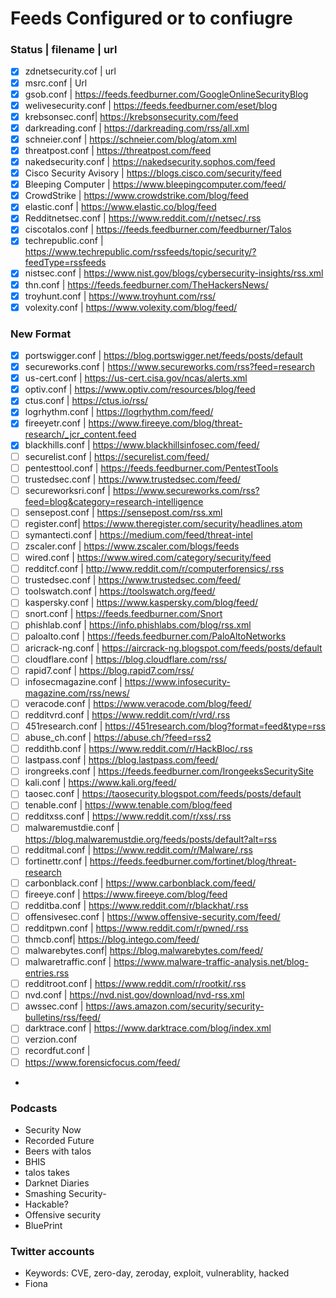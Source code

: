 # Feeds Configured or to confiugre
### Status | filename | url 
- [x] zdnetsecurity.cof | url 
- [x] msrc.conf  | Url
- [X] gsob.conf | https://feeds.feedburner.com/GoogleOnlineSecurityBlog
- [X] welivesecurity.conf | https://feeds.feedburner.com/eset/blog
- [X] krebsonsec.conf| https://krebsonsecurity.com/feed 
- [X] darkreading.conf  | https://darkreading.com/rss/all.xml
- [X] schneier.conf  | https://schneier.com/blog/atom.xml 
- [X] threatpost.conf  |  https://threatpost.com/feed 
- [X] nakedsecurity.conf | https://nakedsecurity.sophos.com/feed 
- [X] Cisco Security Avisory  | https://blogs.cisco.com/security/feed 
- [X] Bleeping Computer  |  https://www.bleepingcomputer.com/feed/
- [X] CrowdStrike  | https://www.crowdstrike.com/blog/feed
- [X] elastic.conf  | https://www.elastic.co/blog/feed
- [X] Redditnetsec.conf | https://www.reddit.com/r/netsec/.rss
- [X] ciscotalos.conf  | https://feeds.feedburner.com/feedburner/Talos
- [X] techrepublic.conf | https://www.techrepublic.com/rssfeeds/topic/security/?feedType=rssfeeds
- [X] nistsec.conf  | https://www.nist.gov/blogs/cybersecurity-insights/rss.xml
- [X] thn.conf  | https://feeds.feedburner.com/TheHackersNews/
- [X] troyhunt.conf  | https://www.troyhunt.com/rss/
- [X] volexity.conf | https://www.volexity.com/blog/feed/
### New Format
- [x] portswigger.conf  | https://blog.portswigger.net/feeds/posts/default
- [X] secureworks.conf  | https://www.secureworks.com/rss?feed=research
- [X] us-cert.conf  | https://us-cert.cisa.gov/ncas/alerts.xml
- [X] optiv.conf | https://www.optiv.com/resources/blog/feed
- [X] ctus.conf | https://ctus.io/rss/
- [X] logrhythm.conf | https://logrhythm.com/feed/
- [X] fireeyetr.conf | https://www.fireeye.com/blog/threat-research/_jcr_content.feed
- [X] blackhills.conf | https://www.blackhillsinfosec.com/feed/
- [ ] securelist.conf | https://securelist.com/feed/
- [ ] pentesttool.conf | https://feeds.feedburner.com/PentestTools
- [ ] trustedsec.conf | https://www.trustedsec.com/feed/
- [ ] secureworksri.conf | https://www.secureworks.com/rss?feed=blog&category=research-intelligence
- [ ] sensepost.conf | https://sensepost.com/rss.xml
- [ ] register.conf| https://www.theregister.com/security/headlines.atom
- [ ] symantecti.conf | https://medium.com/feed/threat-intel
- [ ] zscaler.conf | https://www.zscaler.com/blogs/feeds
- [ ] wired.conf	| https://www.wired.com/category/security/feed
- [ ] redditcf.conf | http://www.reddit.com/r/computerforensics/.rss
- [ ] trustedsec.conf |	https://www.trustedsec.com/feed/
- [ ] toolswatch.conf | https://toolswatch.org/feed/
- [ ] kaspersky.conf |	https://www.kaspersky.com/blog/feed/
- [ ] snort.conf | https://feeds.feedburner.com/Snort
- [ ] phishlab.conf | https://info.phishlabs.com/blog/rss.xml
- [ ] paloalto.conf | https://feeds.feedburner.com/PaloAltoNetworks
- [ ] aricrack-ng.conf | https://aircrack-ng.blogspot.com/feeds/posts/default
- [ ] cloudflare.conf |	https://blog.cloudflare.com/rss/
- [ ] rapid7.conf | https://blog.rapid7.com/rss/
- [ ] infosecmagazine.conf | https://www.infosecurity-magazine.com/rss/news/
- [ ] veracode.conf | https://www.veracode.com/blog/feed/
- [ ] redditvrd.conf | https://www.reddit.com/r/vrd/.rss
- [ ] 451research.conf | https://451research.com/blog?format=feed&type=rss
- [ ] abuse_ch.conf | https://abuse.ch/?feed=rss2
- [ ] reddithb.conf | https://www.reddit.com/r/HackBloc/.rss
- [ ] lastpass.conf | https://blog.lastpass.com/feed/
- [ ] irongreeks.conf | https://feeds.feedburner.com/IrongeeksSecuritySite
- [ ] kali.conf | https://www.kali.org/feed/
- [ ] taosec.conf | https://taosecurity.blogspot.com/feeds/posts/default
- [ ] tenable.conf | https://www.tenable.com/blog/feed
- [ ] redditxss.conf | https://www.reddit.com/r/xss/.rss
- [ ] malwaremustdie.conf |	https://blog.malwaremustdie.org/feeds/posts/default?alt=rss
- [ ] redditmal.conf | https://www.reddit.com/r/Malware/.rss
- [ ] fortinettr.conf | https://feeds.feedburner.com/fortinet/blog/threat-research
- [ ] carbonblack.conf | https://www.carbonblack.com/feed/
- [ ] fireeye.conf | https://www.fireeye.com/blog/feed
- [ ] redditba.conf | https://www.reddit.com/r/blackhat/.rss
- [ ] offensivesec.conf |	https://www.offensive-security.com/feed/
- [ ] redditpwn.conf |	https://www.reddit.com/r/pwned/.rss
- [ ] thmcb.conf|	https://blog.intego.com/feed/
- [ ] malwarebytes.conf| https://blog.malwarebytes.com/feed/
- [ ] malwaretraffic.conf | https://www.malware-traffic-analysis.net/blog-entries.rss
- [ ] redditroot.conf |	https://www.reddit.com/r/rootkit/.rss
- [ ] nvd.conf | https://nvd.nist.gov/download/nvd-rss.xml
- [ ] awssec.conf |	https://aws.amazon.com/security/security-bulletins/rss/feed/
- [ ] darktrace.conf | https://www.darktrace.com/blog/index.xml
- [ ] verzion.conf
- [ ] recordfut.conf | 
- [ ] https://www.forensicfocus.com/feed/
-
### Podcasts
- Security Now
- Recorded Future
- Beers with talos
- BHIS
- talos takes
- Darknet Diaries
- Smashing Security-
- Hackable?
- Offensive security
- BluePrint


### Twitter accounts
- Keywords: CVE, zero-day, zeroday, exploit, vulnerablity, hacked
- Fiona 

